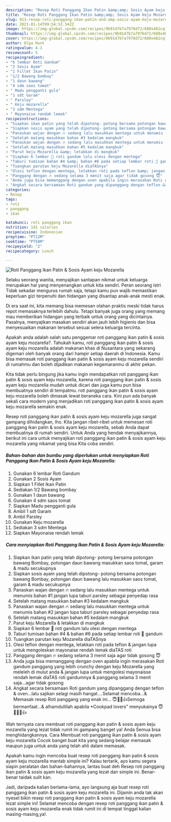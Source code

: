```yaml
---
description: "Resep Roti Panggang Ikan Patin &amp;amp; Sosis Ayam keju Mozarella yang nikmat dan Mudah Dibuat"
title: "Resep Roti Panggang Ikan Patin &amp;amp; Sosis Ayam keju Mozarella yang nikmat dan Mudah Dibuat"
slug: 913-resep-roti-panggang-ikan-patin-and-amp-sosis-ayam-keju-mozarella-yang-nikmat-dan-mudah-dibuat
date: 2021-01-14T09:54:53.542Z
image: https://img-global.cpcdn.com/recipes/9b9147b7a7976d72/680x482cq70/roti-panggang-ikan-patin-sosis-ayam-keju-mozarella-foto-resep-utama.jpg
thumbnail: https://img-global.cpcdn.com/recipes/9b9147b7a7976d72/680x482cq70/roti-panggang-ikan-patin-sosis-ayam-keju-mozarella-foto-resep-utama.jpg
cover: https://img-global.cpcdn.com/recipes/9b9147b7a7976d72/680x482cq70/roti-panggang-ikan-patin-sosis-ayam-keju-mozarella-foto-resep-utama.jpg
author: Olga Hunt
ratingvalue: 4.1
reviewcount: 5
recipeingredient:
- "6 lembar Roti Gandum"
- "2 Sosis Ayam"
- "1 Fillet Ikan Patin"
- "1/2 Bawang bombay"
- "1 daun bawang"
- "4 sdm saos tomat"
- " Madu pengganti gula"
- "1 sdt Garam"
- " Parsley"
- " Keju mozarella"
- "3 sdm Mentega"
- " Mayonaise rendah lemak"
recipeinstructions:
- "Siapkan ikan patin yang telah dipotong- potong bersama potongan bawang Bombay, potongan daun bawang masukkan saos tomat, garam &amp; madu secukupnya"
- "Siapkan sosis ayam yang telah dipotong- potong bersama potongan bawang Bombay, potongan daun bawang lalu masukkan saos tomat, garam &amp; madu secukupnya"
- "Panaskan wajan dengan 🔥 sedang lalu masukkan mentega untuk menumis bahan #1 jangan lupa taburi parsley sebagai penyedap rasa"
- "Setelah matang masukkan bahan #3 kedalam mangkuk"
- "Panaskan wajan dengan 🔥 sedang lalu masukkan mentega untuk menumis bahan #2 jangan lupa taburi parsley sebagai penyedap rasa"
- "Setelah matang masukkan bahan #5 kedalam mangkuk"
- "Parut keju Mozarella &amp; letakkan di mangkuk"
- "Siapkan 6 lembar 🍞 roti gandum lalu olesi dengan mentega"
- "Taburi tumisan bahan #4 &amp; bahan #6 pada setiap lembar roti 🍞 gandum"
- "Tuangkan parutan keju Mozarella diaTASnya"
- "Olesi teflon dengan mentega, letakkan roti pada teflon &amp; jangan lupa untuk mengoleskan mayonaise rendah lemak diaTAS roti"
- "Panggang dengan 🔥 sedang selama 3 menit saja agar tidak gosong 😇"
- "Anda juga bisa memanggang dengan oven apabila ingin merasakan Roti gandum panggang yang lebih crunchy dengan keju Mozarella yang meleleh di mulut anda &amp; jangan lupa untuk mengolesi mayonaisse rendah lemak diaTAS roti gandumnya &amp; panggang selama 3 menit saja...agar tidak gosong"
- "Angkat secara bersamaan Roti gandum yang dipanggang dengan teflon &amp; oven...lalu sajikan selagi masih hangat....Selamat mencoba...&amp; Memasak resep Roti panggang yang enak ini... 😇🙏🏻👍Semoga bermanfaat...&amp; alhamdullilah apabila *Cookpad lovers&#34; menyukainya 😇🙏🏻💚👍"
categories:
- Resep
tags:
- roti
- panggang
- ikan

katakunci: roti panggang ikan 
nutrition: 141 calories
recipecuisine: Indonesian
preptime: "PT12M"
cooktime: "PT50M"
recipeyield: "2"
recipecategory: Lunch

---
```



![Roti Panggang Ikan Patin &amp; Sosis Ayam keju Mozarella](https://img-global.cpcdn.com/recipes/9b9147b7a7976d72/680x482cq70/roti-panggang-ikan-patin-sosis-ayam-keju-mozarella-foto-resep-utama.jpg)

Selaku seorang wanita, menyajikan santapan nikmat untuk keluarga merupakan hal yang menyenangkan untuk kita sendiri. Peran seorang istri Tidak sekadar mengurus rumah saja, tetapi kamu pun wajib memastikan keperluan gizi terpenuhi dan hidangan yang disantap anak-anak mesti enak.

Di era  saat ini, kita memang bisa memesan olahan praktis meski tidak harus repot memasaknya terlebih dahulu. Tetapi banyak juga orang yang memang mau memberikan hidangan yang terbaik untuk orang yang dicintainya. Pasalnya, menyajikan masakan sendiri akan jauh lebih higienis dan bisa menyesuaikan makanan tersebut sesuai selera keluarga tercinta. 



Apakah anda adalah salah satu penggemar roti panggang ikan patin &amp; sosis ayam keju mozarella?. Tahukah kamu, roti panggang ikan patin &amp; sosis ayam keju mozarella adalah makanan khas di Nusantara yang sekarang digemari oleh banyak orang dari hampir setiap daerah di Indonesia. Kamu bisa memasak roti panggang ikan patin &amp; sosis ayam keju mozarella sendiri di rumahmu dan boleh dijadikan makanan kegemaranmu di akhir pekan.

Kita tidak perlu bingung jika kamu ingin mendapatkan roti panggang ikan patin &amp; sosis ayam keju mozarella, karena roti panggang ikan patin &amp; sosis ayam keju mozarella mudah untuk dicari dan juga kamu pun bisa membuatnya sendiri di tempatmu. roti panggang ikan patin &amp; sosis ayam keju mozarella boleh dimasak lewat beraneka cara. Kini pun ada banyak sekali cara modern yang menjadikan roti panggang ikan patin &amp; sosis ayam keju mozarella semakin enak.

Resep roti panggang ikan patin &amp; sosis ayam keju mozarella juga sangat gampang dihidangkan, lho. Kita jangan ribet-ribet untuk memesan roti panggang ikan patin &amp; sosis ayam keju mozarella, sebab Anda dapat membuatnya di rumah sendiri. Untuk Anda yang hendak menyajikannya, berikut ini cara untuk menyajikan roti panggang ikan patin &amp; sosis ayam keju mozarella yang nikamat yang bisa Kita coba sendiri.

<!--inarticleads1-->

##### Bahan-bahan dan bumbu yang diperlukan untuk menyiapkan Roti Panggang Ikan Patin &amp; Sosis Ayam keju Mozarella:

1. Gunakan 6 lembar Roti Gandum
1. Gunakan 2 Sosis Ayam
1. Siapkan 1 Fillet Ikan Patin
1. Sediakan 1/2 Bawang bombay
1. Gunakan 1 daun bawang
1. Gunakan 4 sdm saos tomat
1. Siapkan  Madu pengganti gula
1. Ambil 1 sdt Garam
1. Ambil  Parsley
1. Gunakan  Keju mozarella
1. Sediakan 3 sdm Mentega
1. Siapkan  Mayonaise rendah lemak




<!--inarticleads2-->

##### Cara menyiapkan Roti Panggang Ikan Patin &amp; Sosis Ayam keju Mozarella:

1. Siapkan ikan patin yang telah dipotong- potong bersama potongan bawang Bombay, potongan daun bawang masukkan saos tomat, garam &amp; madu secukupnya
1. Siapkan sosis ayam yang telah dipotong- potong bersama potongan bawang Bombay, potongan daun bawang lalu masukkan saos tomat, garam &amp; madu secukupnya
1. Panaskan wajan dengan 🔥 sedang lalu masukkan mentega untuk menumis bahan #1 jangan lupa taburi parsley sebagai penyedap rasa
1. Setelah matang masukkan bahan #3 kedalam mangkuk
1. Panaskan wajan dengan 🔥 sedang lalu masukkan mentega untuk menumis bahan #2 jangan lupa taburi parsley sebagai penyedap rasa
1. Setelah matang masukkan bahan #5 kedalam mangkuk
1. Parut keju Mozarella &amp; letakkan di mangkuk
1. Siapkan 6 lembar 🍞 roti gandum lalu olesi dengan mentega
1. Taburi tumisan bahan #4 &amp; bahan #6 pada setiap lembar roti 🍞 gandum
1. Tuangkan parutan keju Mozarella diaTASnya
1. Olesi teflon dengan mentega, letakkan roti pada teflon &amp; jangan lupa untuk mengoleskan mayonaise rendah lemak diaTAS roti
1. Panggang dengan 🔥 sedang selama 3 menit saja agar tidak gosong 😇
1. Anda juga bisa memanggang dengan oven apabila ingin merasakan Roti gandum panggang yang lebih crunchy dengan keju Mozarella yang meleleh di mulut anda &amp; jangan lupa untuk mengolesi mayonaisse rendah lemak diaTAS roti gandumnya &amp; panggang selama 3 menit saja...agar tidak gosong
1. Angkat secara bersamaan Roti gandum yang dipanggang dengan teflon &amp; oven...lalu sajikan selagi masih hangat....Selamat mencoba...&amp; Memasak resep Roti panggang yang enak ini... 😇🙏🏻👍Semoga bermanfaat...&amp; alhamdullilah apabila *Cookpad lovers&#34; menyukainya 😇🙏🏻💚👍




Wah ternyata cara membuat roti panggang ikan patin &amp; sosis ayam keju mozarella yang lezat tidak rumit ini gampang banget ya! Anda Semua bisa menghidangkannya. Cara Membuat roti panggang ikan patin &amp; sosis ayam keju mozarella Cocok banget buat kita yang sedang belajar memasak maupun juga untuk anda yang telah ahli dalam memasak.

Apakah kamu ingin mencoba buat resep roti panggang ikan patin &amp; sosis ayam keju mozarella mantab simple ini? Kalau tertarik, ayo kamu segera siapin peralatan dan bahan-bahannya, lantas buat deh Resep roti panggang ikan patin &amp; sosis ayam keju mozarella yang lezat dan simple ini. Benar-benar taidak sulit kan. 

Jadi, daripada kalian berlama-lama, ayo langsung aja buat resep roti panggang ikan patin &amp; sosis ayam keju mozarella ini. Dijamin anda tak akan nyesel bikin resep roti panggang ikan patin &amp; sosis ayam keju mozarella lezat simple ini! Selamat mencoba dengan resep roti panggang ikan patin &amp; sosis ayam keju mozarella enak tidak rumit ini di tempat tinggal kalian masing-masing,ya!.

